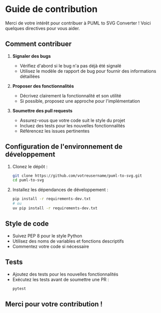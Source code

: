 # Guide de contribution

Merci de votre intérêt pour contribuer à PUML to SVG Converter ! Voici quelques directives pour vous aider.

## Comment contribuer

1. **Signaler des bugs**
   - Vérifiez d'abord si le bug n'a pas déjà été signalé
   - Utilisez le modèle de rapport de bug pour fournir des informations détaillées

2. **Proposer des fonctionnalités**
   - Décrivez clairement la fonctionnalité et son utilité
   - Si possible, proposez une approche pour l'implémentation

3. **Soumettre des pull requests**
   - Assurez-vous que votre code suit le style du projet
   - Incluez des tests pour les nouvelles fonctionnalités
   - Référencez les issues pertinentes

## Configuration de l'environnement de développement

1. Clonez le dépôt :
   ```bash
   git clone https://github.com/votreusername/puml-to-svg.git
   cd puml-to-svg
   ```

2. Installez les dépendances de développement :
   ```bash
   pip install -r requirements-dev.txt
   # ou
   uv pip install -r requirements-dev.txt
   ```

## Style de code

- Suivez PEP 8 pour le style Python
- Utilisez des noms de variables et fonctions descriptifs
- Commentez votre code si nécessaire

## Tests

- Ajoutez des tests pour les nouvelles fonctionnalités
- Exécutez les tests avant de soumettre une PR :
  ```bash
  pytest
  ```

## Merci pour votre contribution !
